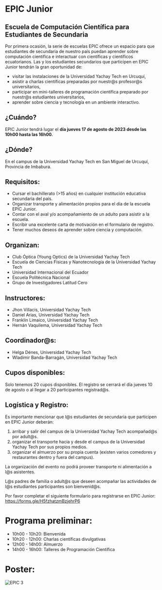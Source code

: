 # EPIC Junior
## Escuela de Computación Científica para Estudiantes de Secundaria

Por primera ocasión, la serie de escuelas EPIC ofrece un espacio para que estudiantes de secundaria de nuestro país puedan aprender sobre computación científica e interactuar con científicas y científicos ecuatorianos. Las y los estudiantes secundarios que participen en EPIC Junior tendrán la gran oportunidad de: 

- visitar las instalaciones de la Universidad Yachay Tech en Urcuquí,
- asistir a charlas científicas preparadas por nuestr@s profesor@s universitarios,
- participar en mini-talleres de programación científica preparado por nuestr@s estudiantes universitarios,
- aprender sobre ciencia y tecnología en un ambiente interactivo.

## ¿Cuándo?

EPIC Junior tendrá lugar el **día jueves 17 de agosto de 2023 desde las 10h00 hasta las 16h00.**

## ¿Dónde?

En el campus de la Universidad Yachay Tech en San Miguel de Urcuquí, Provincia de Imbabura.

## Requisitos:

- Cursar el bachillerato (>15 años) en cualquier institución educativa secundaria del país.
- Organizar transporte y alimentación propios para el día de la escuela EPIC Junior.
- Contar con el aval y/o acompañamiento de un adulto para asistir a la escuela.
- Escribir una excelente carta de motivación en el formulario de registro.
- Tener muchos deseos de aprender sobre ciencia y computación.

## Organizan:
- Club Óptica (Young Optics) de la Universidad Yachay Tech
- Escuela de Ciencias Físicas y Nanotecnología de la Universidad Yachay Tech
- Universidad Internacional del Ecuador
- Escuela Politécnica Nacional
- Grupo de Investigadores Latitud Cero

## Instructores:

- Jhon Villacís, Universidad Yachay Tech
- Daniel Arias, Universidad Yachay Tech
- Franklin Limaico, Universidad Yachay Tech
- Hernán Vaquilema, Universidad Yachay Tech

## Coordinador@s:

- Helga Dénes, Universidad Yachay Tech
- Wladimir Banda-Barragán, Universidad Yachay Tech

## Cupos disponibles:

Solo tenemos 20 cupos disponibles. El registro se cerrará el día jueves 10 de agosto o al llegar a 20 participantes registrad@s.


## Logística y Registro:

Es importante mencionar que l@s estudiantes de secundaria que participen en EPIC Junior deberán:

1. arribar y salir del campus de la Universidad Yachay Tech acompañad@s por adult@s.
2. organizar el transporte hacia y desde el campus de la Universidad Yachay Tech por sus propios medios.
3. organizar el almuerzo por su propia cuenta (existen varios comedores y restaurantes dentro y fuera del campus).

La organización del evento no podrá proveer transporte ni alimentación a l@s asistentes.

L@s padres de familia o adult@s que deseen acompañar las actividades de l@s estudiantes participantes son bienvenid@s.

Por favor completar el siguiente formulario para registrarse en EPIC Junior:
https://forms.gle/H5fzhatzmBzjehrP6


# Programa preliminar:

- 10h00 - 10h20: Bienvenida
- 10h20 - 12h00: Charlas científicas divulgativas
- 12h00 - 14h00: Almuerzo
- 14h00 - 16h00: Talleres de Programación Científica

# Poster: 

![EPIC 3](https://github.com/ciencialatitud0/EPIC_3/assets/30240951/6a77d0ce-a847-4da0-91fe-04183c50e099)
